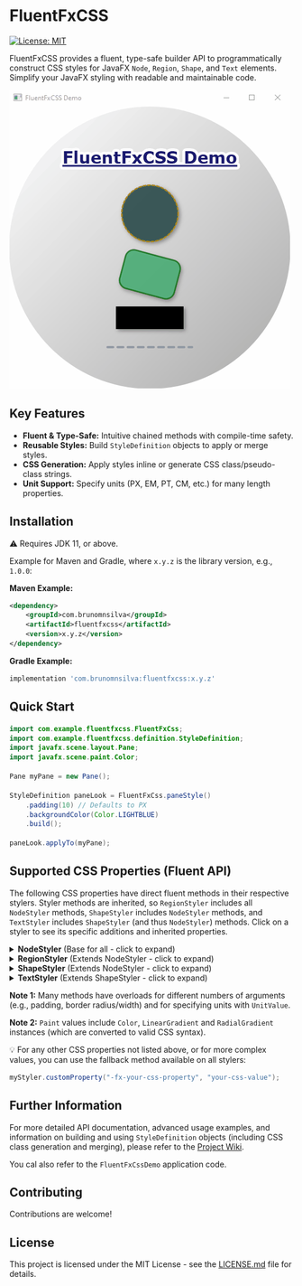 # FluentFxCSS

[![License: MIT](https://img.shields.io/badge/License-MIT-yellow.svg)](https://opensource.org/licenses/MIT)
<!-- Optional: Add build status badge -->

FluentFxCSS provides a fluent, type-safe builder API to programmatically construct CSS styles for JavaFX `Node`, `Region`, `Shape`, and `Text` elements. Simplify your JavaFX styling with readable and maintainable code.

![demo gif](assets/demo.gif)

## Key Features

*   **Fluent & Type-Safe:** Intuitive chained methods with compile-time safety.
*   **Reusable Styles:** Build `StyleDefinition` objects to apply or merge styles.
*   **CSS Generation:** Apply styles inline or generate CSS class/pseudo-class strings.
*   **Unit Support:** Specify units (PX, EM, PT, CM, etc.) for many length properties.

## Installation

:warning: Requires JDK 11, or above.

Example for Maven and Gradle, where `x.y.z` is the library version, e.g., `1.0.0`:

**Maven Example:**

```xml
<dependency>
    <groupId>com.brunomnsilva</groupId>
    <artifactId>fluentfxcss</artifactId>
    <version>x.y.z</version>
</dependency>
```

**Gradle Example:**

```gradle
implementation 'com.brunomnsilva:fluentfxcss:x.y.z'
```

## Quick Start

```java
import com.example.fluentfxcss.FluentFxCss;
import com.example.fluentfxcss.definition.StyleDefinition;
import javafx.scene.layout.Pane;
import javafx.scene.paint.Color;

Pane myPane = new Pane();

StyleDefinition paneLook = FluentFxCss.paneStyle()
    .padding(10) // Defaults to PX
    .backgroundColor(Color.LIGHTBLUE)
    .build();

paneLook.applyTo(myPane);
```

## Supported CSS Properties (Fluent API)

The following CSS properties have direct fluent methods in their respective stylers. Styler methods are inherited, so `RegionStyler` includes all `NodeStyler` methods, `ShapeStyler` includes `NodeStyler` methods, and `TextStyler` includes `ShapeStyler` (and thus `NodeStyler`) methods. Click on a styler to see its specific additions and inherited properties.

<details>
  <summary><strong>NodeStyler</strong> (Base for all - click to expand)</summary>

Properties common to all JavaFX Nodes. These methods are available on all more specific stylers through inheritance.

🗏 [JavaFX CSS Reference](https://openjfx.io/javadoc/11/javafx.graphics/javafx/scene/doc-files/cssref.html#node)

| CSS Property              | Fluent Methods 🥈                                                        |
|---------------------------|------------------------------------------------------------------------|
| `-fx-opacity`             | `.opacity(double value)`                                               |
| `-fx-effect` (DropShadow) | `.dropShadow(BlurType, Color, radius, spread, offX, offY)`             |
| `-fx-effect` (InnerShadow)| `.innerShadow(BlurType, Color, radius, choke, offX, offY)`             |
| `-fx-cursor`              | `.cursor(Cursor cursor)`                                               |
| `-fx-visible`             | `.visible(boolean value)`                                              |
| `-fx-rotate`              | `.rotate(double degrees)`                                              |
| `-fx-scale-x` / `-fx-scale-y` | `.scaleX(double)`, `.scaleY(double)`, `.scale(double factorXY)`        |
| `-fx-translate-x` / `-fx-translate-y` | `.translateX(double)`, `.translateY(double)`, `.translate(double dXY)` |
| `-fx-blend-mode`          | `.blendMode(BlendMode mode)`                                           |

</details>

<details>
  <summary><strong>RegionStyler</strong> (Extends NodeStyler - click to expand)</summary>

Adds properties specific to `javafx.scene.layout.Region` nodes. Includes all `NodeStyler` properties.

🗏 [JavaFX CSS Reference](https://openjfx.io/javadoc/11/javafx.graphics/javafx/scene/doc-files/cssref.html#region)

| CSS Property            | Fluent Methods 🥉                                         |
|-------------------------|-----------------------------------------------------------|
| `-fx-background-color`  | `.backgroundColor(Paint paint)`                           |
| `-fx-background-radius` | `.backgroundRadius(double radius)` / `..(UnitValue, ...)` |
| `-fx-padding`           | `.padding(double allSides)` / `..(UnitValue, ...)`        |
| `-fx-border-color`      | `.borderColor(Color color)` / `..(colors...)`             |
| `-fx-border-style`      | `.borderStyle(BorderStyleValue style)` / `..(styles...)`  |
| `-fx-border-width`      | `.borderWidth(double width)` / `..(UnitValue, ...)`       |
| `-fx-border-radius`     | `.borderRadius(double radius)` / `..(UnitValue, ...)`     |
| `-fx-shape`             | `.shape(String svgPath)`                                  |
| `-fx-position-shape`    | `.positionShape(boolean centerPositioned)`                |
| `-fx-scale-shape`       | `.scaleShape(boolean scaleToFit)`                         |
| `-fx-background-insets`   | `.backgroundInsets(Insets insets)` / `..(values)`           |

<!--
| `-fx-background-image`    | `.backgroundImage(String url)`                              |
| `-fx-background-repeat`   | `.backgroundRepeat(BackgroundRepeat x, BackgroundRepeat y)` |
| `-fx-background-position` | `.backgroundPosition(...)` (simplified or string)           |
| `-fx-background-size`     | `.backgroundSize(BackgroundSize size)` / `..(String)`       |
-->

</details>

<details>
  <summary><strong>ShapeStyler</strong> (Extends NodeStyler - click to expand)</summary>

Adds properties specific to `javafx.scene.shape.Shape` nodes. Includes all `NodeStyler` properties.

🗏 [JavaFX CSS Reference](https://openjfx.io/javadoc/11/javafx.graphics/javafx/scene/doc-files/cssref.html#shape)

| CSS Property              | Fluent Methods 🥇                                     |
|-----------------------------------------------------|-----------------------------------------------------------|
| `-fx-fill`                | `.fill(Paint paint)`                                |
| `-fx-stroke`              | `.stroke(Paint paint)`                              |
| `-fx-stroke-width`        | `.strokeWidth(double value)` / `..(UnitValue, ...)` |
| `-fx-stroke-type`         | `.strokeType(StrokeType type)`                      |
| `-fx-stroke-dash-array`   | `.strokeDashArray(Integer... size)`                 |
| `-fx-stroke-dash-offset`  | `.strokeDashOffset(double value)`                   |
| `-fx-stroke-line-cap`     | `.strokeLineCap(StrokeLineCap cap)`                 |
| `-fx-stroke-line-join`    | `.strokeLineJoin(StrokeLineJoin join)`              |
| `-fx-stroke-miter-limit`  | `.strokeMiterLimit(double value)`                   |
| `-fx-smooth`              | `.smooth(boolean value)`                            |

</details>

<details>
  <summary><strong>TextStyler</strong> (Extends ShapeStyler - click to expand)</summary>

Adds properties specific to `javafx.scene.text.Text` nodes. Includes all `ShapeStyler` (and thus `NodeStyler`) properties.

🗏 [JavaFX CSS Reference](https://openjfx.io/javadoc/11/javafx.graphics/javafx/scene/doc-files/cssref.html#text)

| CSS Property              | Fluent Methods 🥇                                          |
|---------------------------|----------------------------------------------------------|
| `-fx-font-family`         | `.fontFamily(String family)`                             |
| `-fx-font-size`           | `.fontSize(double size)` (defaults to PT)                |
| `-fx-font-weight`         | `.fontWeight(FontWeight weight)`                         |
| `-fx-font-style`          | `.fontStyle(FontPosture posture)`                        |
| `-fx-font` (shorthand)    | `.font(Font font)`                                       |
| `-fx-fill` (via Shape)    | `.fill(Paint paint)` or `.textFill(Paint paint)` (alias) |
| `-fx-font-smoothing-type` | `.smoothing(FontSmoothingType type)`                     |
| `-fx-underline`           | `.underline(boolean value)`                              |
| `-fx-strikethrough`       | `.strikethrough(boolean value)`                          |
| `-fx-text-alignment`      | `.alignment(TextAlignment alignment)`                    |
| `-fx-text-origin`         | `.origin(TextOriginValue origin)`                        |

</details>

**Note 1:** Many methods have overloads for different numbers of arguments (e.g., padding, border radius/width) and for specifying units with `UnitValue`.

**Note 2:** `Paint` values include `Color`, `LinearGradient` and `RadialGradient` instances (which are converted to valid CSS syntax).

:bulb: For any other CSS properties not listed above, or for more complex values, you can use the fallback method available on all stylers:
```java
myStyler.customProperty("-fx-your-css-property", "your-css-value");
```

## Further Information

For more detailed API documentation, advanced usage examples, and information on building and using `StyleDefinition` objects (including CSS class generation and merging), please refer to the [Project Wiki](https://github.com/brunomnsilva/FluentFxCSS/wiki).

You cal also refer to the `FluentFxCssDemo` application code.

## Contributing

Contributions are welcome! 

## License

This project is licensed under the MIT License - see the [LICENSE.md](LICENSE.md) file for details.

